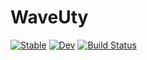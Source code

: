# WaveUty

[![Stable](https://img.shields.io/badge/docs-stable-blue.svg)](https://nmaedajp.github.io/WaveUty.jl/stable/)
[![Dev](https://img.shields.io/badge/docs-dev-blue.svg)](https://nmaedajp.github.io/WaveUty.jl/dev/)
[![Build Status](https://github.com/nmaedajp/WaveUty.jl/actions/workflows/CI.yml/badge.svg?branch=main)](https://github.com/nmaedajp/WaveUty.jl/actions/workflows/CI.yml?query=branch%3Amain)
